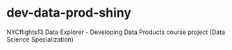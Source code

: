 # dev-data-prod-shiny
NYCflights13 Data Explorer - Developing Data Products course project (Data Science Specialization)
